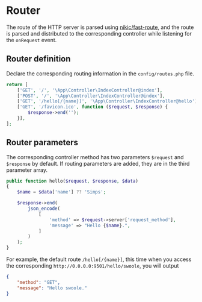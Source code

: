# Router

The route of the HTTP server is parsed using [nikic/fast-route](https://github.com/nikic/FastRoute), and the route is parsed and distributed to the corresponding controller while listening for the `onRequest` event.

## Router definition

Declare the corresponding routing information in the `config/routes.php` file.

```php
return [
    ['GET', '/', '\App\Controller\IndexController@index'],
    ['POST', '/', '\App\Controller\IndexController@index'],
    ['GET', '/hello[/{name}]', '\App\Controller\IndexController@hello'],
    ['GET', '/favicon.ico', function ($request, $response) {
        $response->end('');
    }],
];
```

## Router parameters

The corresponding controller method has two parameters `$request` and `$response` by default. If routing parameters are added, they are in the third parameter array.

```php
public function hello($request, $response, $data)
{
    $name = $data['name'] ?? 'Simps';

    $response->end(
        json_encode(
            [
                'method' => $request->server['request_method'],
                'message' => "Hello {$name}.",
            ]
        )
    );
}
```

For example, the default route `/hello[/{name}]`, this time when you access the corresponding `http://0.0.0.0:9501/hello/swoole`, you will output

```json
{
    "method": "GET",
    "message": "Hello swoole."
}
```